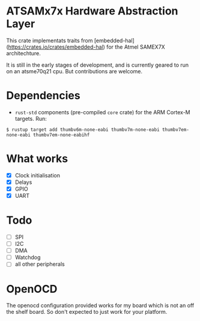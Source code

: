 # ATSAMx7x Hardware Abstraction Layer

This crate implementats traits from [embedded-hal] (https://crates.io/crates/embedded-hal) for the Atmel SAMEX7X architechture.

It is still in the early stages of development, and is currently geared to run on an atsme70q21 cpu. But contributions are welcome.

# Dependencies

- `rust-std` components (pre-compiled `core` crate) for the ARM Cortex-M
targets. Run:

``` console
$ rustup target add thumbv6m-none-eabi thumbv7m-none-eabi thumbv7em-none-eabi thumbv7em-none-eabihf
```
# What works
- [x] Clock initialisation
- [x] Delays
- [x] GPIO 
- [x] UART

# Todo
- [ ] SPI
- [ ] I2C
- [ ] DMA
- [ ] Watchdog
- [ ] all other peripherals

# OpenOCD

The openocd configuration provided works for my board which is not an off the shelf board. So don't expected to just work for your platform.

